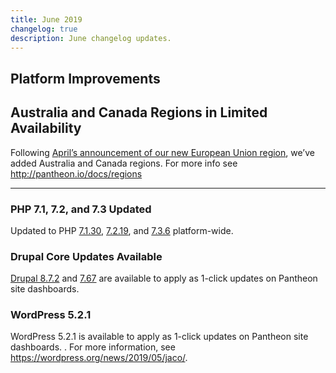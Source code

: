 ```yaml
---
title: June 2019
changelog: true
description: June changelog updates.
---
```


## Platform Improvements

## Australia and Canada Regions in Limited Availability
Following [April’s announcement of our new European Union region](https://pantheon.io/blog/announcing-european-region-limited-availability), we’ve added Australia and Canada regions. For more info see http://pantheon.io/docs/regions

---

### PHP 7.1, 7.2, and 7.3 Updated
Updated to PHP [7.1.30](https://www.php.net/ChangeLog-7.php#7.1.30), [7.2.19](https://www.php.net/ChangeLog-7.php#7.2.19), and [7.3.6](https://www.php.net/ChangeLog-7.php#7.3.6) platform-wide.


### Drupal Core Updates Available
[Drupal 8.7.2](https://www.drupal.org/project/drupal/releases/8.7.2) and [7.67](https://www.drupal.org/project/drupal/releases/7.67) are available to apply as 1-click updates on Pantheon site dashboards. 

### WordPress 5.2.1
WordPress 5.2.1  is available to apply as 1-click updates on Pantheon site dashboards. . For more information, see <https://wordpress.org/news/2019/05/jaco/>.

